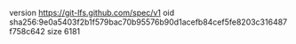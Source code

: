 version https://git-lfs.github.com/spec/v1
oid sha256:9e0a5403f2b1f579bac70b95576b90d1acefb84cef5fe8203c316487f758c642
size 6181
